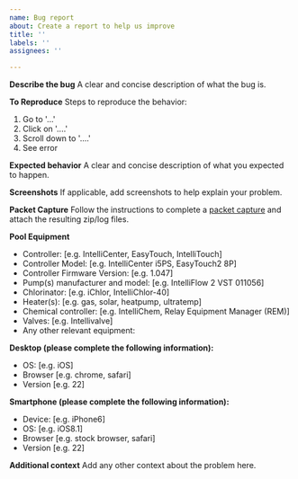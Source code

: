 ```yaml
---
name: Bug report
about: Create a report to help us improve
title: ''
labels: ''
assignees: ''

---
```


**Describe the bug**
A clear and concise description of what the bug is.

**To Reproduce**
Steps to reproduce the behavior:
1. Go to '...'
2. Click on '....'
3. Scroll down to '....'
4. See error

**Expected behavior**
A clear and concise description of what you expected to happen.

**Screenshots**
If applicable, add screenshots to help explain your problem.

**Packet Capture**
Follow the instructions to complete a [packet capture](https://github.com/tagyoureit/nodejs-poolController/wiki/How-to-capture-all-packets-for-issue-resolution) and attach the resulting zip/log files.

**Pool Equipment**
 - Controller: [e.g. IntelliCenter, EasyTouch, IntelliTouch]
 - Controller Model: [e.g. IntelliCenter i5PS, EasyTouch2 8P]
 - Controller Firmware Version: [e.g. 1.047]
 - Pump(s) manufacturer and model: [e.g. IntelliFlow 2 VST 011056]
 - Chlorinator: [e.g. iChlor, IntelliChlor-40]
 - Heater(s): [e.g. gas, solar, heatpump, ultratemp]
 - Chemical controller: [e.g. IntelliChem, Relay Equipment Manager (REM)]
 - Valves: [e.g. Intellivalve]
 - Any other relevant equipment:

**Desktop (please complete the following information):**
 - OS: [e.g. iOS]
 - Browser [e.g. chrome, safari]
 - Version [e.g. 22]

**Smartphone (please complete the following information):**
 - Device: [e.g. iPhone6]
 - OS: [e.g. iOS8.1]
 - Browser [e.g. stock browser, safari]
 - Version [e.g. 22]

**Additional context**
Add any other context about the problem here.
